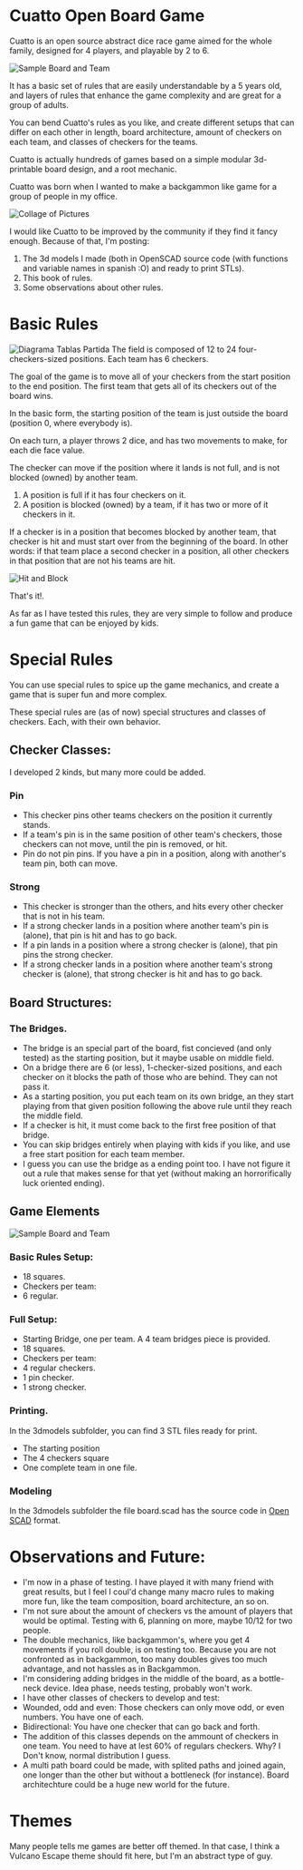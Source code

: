 # Cuatto Open Board Game
Cuatto is an open source abstract dice race game aimed for the whole family, designed for 4 players, and playable by 2 to 6. 

![Sample Board and Team][sampleboard]

It has a basic set of rules that are easily understandable by a 5 years old, and layers of rules that enhance the game complexity and are great for a group of adults.

You can bend Cuatto's rules as you like, and create different setups that can differ on each other in length, board architecture, amount of checkers on each team, and classes of checkers for the teams.

Cuatto is actually hundreds of games based on a simple modular 3d-printable board design, and a root mechanic.

Cuatto was born when I wanted to make a backgammon like game for a group of people in my office.

![Collage of Pictures][collage1]

I would like Cuatto to be improved by the community if they find it fancy enough. 
Because of that, I'm posting:
 1. The 3d models I made (both in OpenSCAD source code (with functions and variable names in spanish :O) and ready to print STLs). 
 2. This book of rules.
 3. Some observations about other rules.

# Basic Rules

![Diagrama Tablas Partida][dostablas]
The field is composed of 12 to 24 four-checkers-sized positions.
Each team has 6 checkers.

The goal of the game is to move all of your checkers from the start position to the end position. The first team that gets all of its checkers out of the board wins.

In the basic form, the starting position of the team is just outside the board (position 0, where everybody is).

On each turn, a player throws 2 dice, and has two movements to make, for each die face value. 

The checker can move if the position where it lands is not full, and is not blocked (owned) by another team.
 1. A position is full if it has four checkers on it.
 2. A position is blocked (owned) by a team, if it has two or more of it checkers in it.

If a checker is in a position that becomes blocked by another team, that checker is hit and must start over from the beginning of the board. In other words: if that team place a second checker in a position, all other checkers in that position that are not his teams are hit.


![Hit and Block][hitandblock]


That's it!.

As far as I have tested this rules, they are very simple to follow and produce a fun game that can be enjoyed by kids.

# Special Rules

You can use special rules to spice up the game mechanics, and create a game that is super fun and more complex.

These special rules are (as of now) special structures and classes of checkers. Each, with their own behavior.

## Checker Classes:

I developed 2 kinds, but many more could be added.

### Pin
- This checker pins other teams checkers on the position it currently stands. 
- If a team's pin is in the same position of other team's checkers, those checkers can not move, until the pin is removed, or hit. 
- Pin do not pin pins. If you have a pin in a position, along with another's team pin, both can move.

### Strong
- This checker is stronger than the others, and hits every other checker that is not in his team.
- If a strong checker lands in a position where another team's pin is (alone), that pin is hit and has to go back.
- If a pin lands in a position where a strong checker is (alone), that pin pins the strong checker.
- If a strong checker lands in a position where another team's strong checker is (alone), that strong checker is hit and has to go back.


## Board Structures:

### The Bridges. 
- The bridge is an special part of the board, fist concieved (and only tested) as the starting position, but it maybe usable on middle field. 
- On a bridge there are 6 (or less), 1-checker-sized positions, and each checker on it blocks the path of those who are behind. They can not pass it.
- As a starting position, you put each team on its own bridge, an they start playing from that given position following the above rule until they reach the middle field.
- If a checker is hit, it must come back to the first free position of that bridge.
- You can skip bridges entirely when playing with kids if you like, and use a free start position for each team member.
- I guess you can use the bridge as a ending point too. I have not figure it out a rule that makes sense for that yet (without making an horrorifically luck oriented ending).

## Game Elements
![Sample Board and Team][elements1]


### Basic Rules Setup: 
- 18 squares.
- Checkers per team:
 - 6 regular.

### Full Setup:
- Starting Bridge, one per team. A 4 team bridges piece is provided.
- 18 squares.
- Checkers per team:
 - 4 regular checkers.
 - 1 pin checker.
 - 1 strong checker.

### Printing.

In the 3dmodels subfolder, you can find 3 STL files ready for print. 
- The starting position
- The 4 checkers square
- One complete team in one file.

### Modeling
In the 3dmodels subfolder the file board.scad has the source code in [Open SCAD](http://www.openscad.org/) format.

# Observations and Future:
- I'm now in a phase of testing. I have played it with many friend with great results, but I feel I coul'd change many macro rules to making more fun, like the team composition, board architecture, an so on.
- I'm not sure about the amount of checkers vs the amount of players that would be optimal. Testing with 6, planning on more, maybe 10/12 for two people.
- The double mechanics, like backgammon's, where you get 4 movements if you roll double, is on testing too. Because you are not confronted as in backgammon, too many doubles gives too much advantage, and not hassles as in Backgammon.
- I'm considering adding bridges in the middle of the board, as a bottle-neck device. Idea phase, needs testing, probably won't work.
- I have other classes of checkers to develop and test:
 - Wounded, odd and even: Those checkers can only move odd, or even numbers. You have one of each. 
  - Bidirectional: You have one checker that can go back and forth.
  - The addition of this classes depends on the ammount of checkers in one team. You need to have at lest 60% of regulars checkers. Why? I Don't know, normal distribution I guess.
  - A multi path board could be made, with splited paths and joined again, one longer than the other but without a bottleneck (for instance). Board architechture could be a huge new world for the future.
  
# Themes

Many people tells me games are better off themed. In that case, I think a Vulcano Escape theme should fit here, but I'm an abstract type of guy.
  
[sampleboard]: https://github.com/SamyGarib/cuatto/raw/master/images/gameplay/playing.jpeg "Board and Team Showcase"
[elements1]: https://github.com/SamyGarib/cuatto/raw/master/images/render/elements2.png "Board and Team Showcase"
[collage1]: https://github.com/SamyGarib/cuatto/raw/master/images/gameplay/collage1.png "Pictures"
[dostablas]: https://github.com/SamyGarib/cuatto/raw/master/images/tutorial/dostablas.png "Pictures"
[hitandblock]: https://github.com/SamyGarib/cuatto/raw/master/images/tutorial/hitandblock.png "Pictures"

